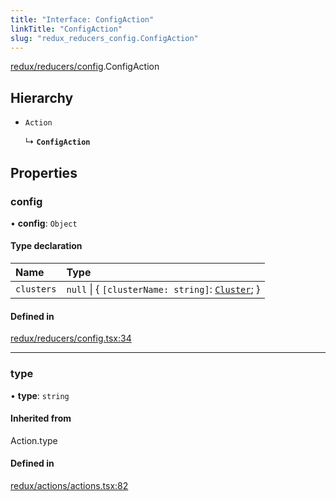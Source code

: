 ```yaml
---
title: "Interface: ConfigAction"
linkTitle: "ConfigAction"
slug: "redux_reducers_config.ConfigAction"
---
```


[redux/reducers/config](../modules/redux_reducers_config.md).ConfigAction

## Hierarchy

- `Action`

  ↳ **`ConfigAction`**

## Properties

### config

• **config**: `Object`

#### Type declaration

| Name | Type |
| :------ | :------ |
| `clusters` | ``null`` \| { `[clusterName: string]`: [`Cluster`](lib_k8s_cluster.Cluster.md);  } |

#### Defined in

[redux/reducers/config.tsx:34](https://github.com/headlamp-k8s/headlamp/blob/1ae27053/frontend/src/redux/reducers/config.tsx#L34)

___

### type

• **type**: `string`

#### Inherited from

Action.type

#### Defined in

[redux/actions/actions.tsx:82](https://github.com/headlamp-k8s/headlamp/blob/1ae27053/frontend/src/redux/actions/actions.tsx#L82)
